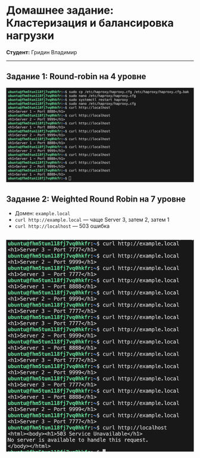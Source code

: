 # Домашнее задание: Кластеризация и балансировка нагрузки

**Студент:** Гридин Владимир

---

## Задание 1: Round-robin на 4 уровне


![Задание 1](img/1.png)

## Задание 2: Weighted Round Robin на 7 уровне

- Домен: `example.local`
- `curl http://example.local` — чаще Server 3, затем 2, затем 1
- `curl http://localhost` — 503 ошибка

![Задание 2](img/2.png)
---